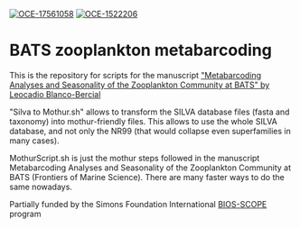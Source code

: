 [![OCE-17561058](https://img.shields.io/badge/NSF-1756105-blue.svg)](https://www.nsf.gov/awardsearch/showAward?AWD_ID=1756105) [![OCE-1522206](https://img.shields.io/badge/NSF-1522206-blue.svg)](https://www.nsf.gov/awardsearch/showAward?AWD_ID=1522206) 

# BATS zooplankton metabarcoding

This is the repository for scripts for the manuscript ["Metabarcoding Analyses and Seasonality of the Zooplankton Community at BATS" by Leocadio Blanco-Bercial](https://doi.org/10.3389/fmars.2020.00173)

"Silva to Mothur.sh" allows to transform the SILVA database files (fasta and taxonomy) into mothur-friendly files. This allows to use the whole SILVA database, and not only the NR99 (that would collapse even superfamilies in many cases).

MothurScript.sh is just the mothur steps followed in the manuscript Metabarcoding Analyses and Seasonality of the Zooplankton Community at BATS (Frontiers of Marine Science). There are many faster ways to do the same nowadays.

Partially funded by the Simons Foundation International [BIOS-SCOPE](https://scope.bios.edu/) program
